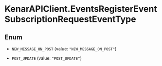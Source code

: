 # KenarAPIClient.EventsRegisterEventSubscriptionRequestEventType

## Enum


* `NEW_MESSAGE_ON_POST` (value: `"NEW_MESSAGE_ON_POST"`)

* `POST_UPDATE` (value: `"POST_UPDATE"`)


